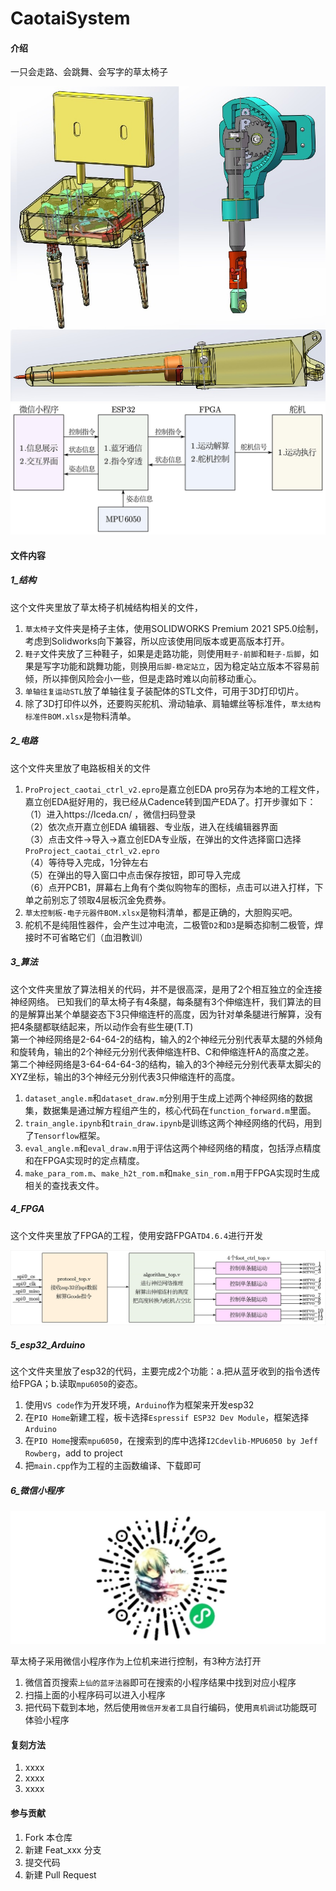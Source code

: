 # CaotaiSystem

#### 介绍
一只会走路、会跳舞、会写字的草太椅子

<img src='6_微信小程序/weixin_little_program/images/beauty.jpg'/>
<img src='5_esp32_Arduino/system.jpg'/>

#### 文件内容

##### 1_结构

这个文件夹里放了草太椅子机械结构相关的文件，
1.  `草太椅子`文件夹是椅子主体，使用SOLIDWORKS Premium 2021 SP5.0绘制，考虑到Solidworks向下兼容，所以应该使用同版本或更高版本打开。
2.  `鞋子`文件夹放了三种鞋子，如果是走路功能，则使用`鞋子-前脚`和`鞋子-后脚`，如果是写字功能和跳舞功能，则换用`后脚-稳定站立`，因为稳定站立版本不容易前倾，所以摔倒风险会小一些，但是走路时难以向前移动重心。
3.  `单轴往复运动STL`放了单轴往复子装配体的STL文件，可用于3D打印切片。
4.  除了3D打印件以外，还要购买舵机、滑动轴承、肩轴螺丝等标准件，`草太结构标准件BOM.xlsx`是物料清单。

##### 2_电路

这个文件夹里放了电路板相关的文件
1.  `ProProject_caotai_ctrl_v2.epro`是嘉立创EDA pro另存为本地的工程文件，嘉立创EDA挺好用的，我已经从Cadence转到国产EDA了。打开步骤如下：     
（1）进入https://lceda.cn/ ，微信扫码登录     
（2）依次点开嘉立创EDA 编辑器、专业版，进入在线编辑器界面     
（3）点击文件->导入->嘉立创EDA专业版，在弹出的文件选择窗口选择`ProProject_caotai_ctrl_v2.epro`     
（4）等待导入完成，1分钟左右     
（5）在弹出的导入窗口中点击保存按钮，即可导入完成     
（6）点开PCB1，屏幕右上角有个类似购物车的图标，点击可以进入打样，下单之前别忘了领取4层板沉金免费券。
2.  `草太控制板-电子元器件BOM.xlsx`是物料清单，都是正确的，大胆购买吧。
3.  舵机不是纯阻性器件，会产生过冲电流，二极管`D2`和`D3`是瞬态抑制二极管，焊接时不可省略它们（血泪教训）

##### 3_算法

这个文件夹里放了算法相关的代码，并不是很高深，是用了2个相互独立的全连接神经网络。
已知我们的草太椅子有4条腿，每条腿有3个伸缩连杆，我们算法的目的是解算出某个单腿姿态下3只伸缩连杆的高度，因为针对单条腿进行解算，没有把4条腿都联结起来，所以动作会有些生硬(T.T)     
第一个神经网络是2-64-64-2的结构，输入的2个神经元分别代表草太腿的外倾角和旋转角，输出的2个神经元分别代表伸缩连杆B、C和伸缩连杆A的高度之差。     
第二个神经网络是3-64-64-64-3的结构，输入的3个神经元分别代表草太脚尖的XYZ坐标，输出的3个神经元分别代表3只伸缩连杆的高度。
1.  `dataset_angle.m`和`dataset_draw.m`分别用于生成上述两个神经网络的数据集，数据集是通过解方程组产生的，核心代码在`function_forward.m`里面。
2.  `train_angle.ipynb`和`train_draw.ipynb`是训练这两个神经网络的代码，用到了`Tensorflow`框架。
3.  `eval_angle.m`和`eval_draw.m`用于评估这两个神经网络的精度，包括浮点精度和在FPGA实现时的定点精度。
4.  `make_para_rom.m`、`make_h2t_rom.m`和`make_sin_rom.m`用于FPGA实现时生成相关的查找表文件。

##### 4_FPGA

这个文件夹里放了FPGA的工程，使用安路FPGA`TD4.6.4`进行开发

<img src='4_FPGA/fpga_system.jpg'/>

##### 5_esp32_Arduino

这个文件夹里放了esp32的代码，主要完成2个功能：a.把从蓝牙收到的指令透传给FPGA；b.读取`mpu6050`的姿态。
1.  使用`VS code`作为开发环境，`Arduino`作为框架来开发esp32
2.  在`PIO Home`新建工程，板卡选择`Espressif ESP32 Dev Module`，框架选择`Arduino`
3.  在`PIO Home`搜索`mpu6050`，在搜索到的库中选择`I2Cdevlib-MPU6050 by Jeff Rowberg`，add to project
4.  把`main.cpp`作为工程的主函数编译、下载即可

##### 6_微信小程序

<img src='6_微信小程序/小程序码.jpg'/>

草太椅子采用微信小程序作为上位机来进行控制，有3种方法打开
1.  微信首页搜索`上仙的蓝牙法器`即可在搜索的小程序结果中找到对应小程序
2.  扫描上面的小程序码可以进入小程序
3.  把代码下载到本地，然后使用`微信开发者工具`自行编码，使用`真机调试`功能既可体验小程序

#### 复刻方法













1.  xxxx
2.  xxxx
3.  xxxx

#### 参与贡献

1.  Fork 本仓库
2.  新建 Feat_xxx 分支
3.  提交代码
4.  新建 Pull Request


